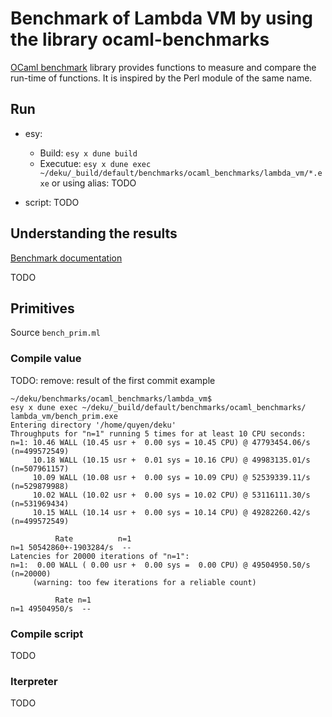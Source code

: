 # Benchmark of Lambda VM by using the library ocaml-benchmarks

[OCaml benchmark](https://github.com/Chris00/ocaml-benchmark) library provides functions to measure and compare the run-time of functions. It is inspired by the Perl module of the same name. 

## Run

- esy:
    - Build: `esy x dune build`
    - Executue: `esy x dune exec ~/deku/_build/default/benchmarks/ocaml_benchmarks/lambda_vm/*.exe` 
    or using alias:
    TODO

- script: TODO

## Understanding the results

[Benchmark documentation](https://chris00.github.io/ocaml-benchmark/doc/benchmark/Benchmark/index.html)

TODO

## Primitives

Source `bench_prim.ml`

### Compile value

TODO: remove: result of the first commit example

```
~/deku/benchmarks/ocaml_benchmarks/lambda_vm$ 
esy x dune exec ~/deku/_build/default/benchmarks/ocaml_benchmarks/
lambda_vm/bench_prim.exe
Entering directory '/home/quyen/deku'  
Throughputs for "n=1" running 5 times for at least 10 CPU seconds:
n=1: 10.46 WALL (10.45 usr +  0.00 sys = 10.45 CPU) @ 47793454.06/s (n=499572549)
     10.18 WALL (10.15 usr +  0.01 sys = 10.16 CPU) @ 49983135.01/s (n=507961157)
     10.09 WALL (10.08 usr +  0.00 sys = 10.09 CPU) @ 52539339.11/s (n=529879988)
     10.02 WALL (10.02 usr +  0.00 sys = 10.02 CPU) @ 53116111.30/s (n=531969434)
     10.15 WALL (10.14 usr +  0.00 sys = 10.14 CPU) @ 49282260.42/s (n=499572549)

          Rate          n=1
n=1 50542860+-1903284/s  --
Latencies for 20000 iterations of "n=1":
n=1:  0.00 WALL ( 0.00 usr +  0.00 sys =  0.00 CPU) @ 49504950.50/s (n=20000)
     (warning: too few iterations for a reliable count)

          Rate n=1
n=1 49504950/s  --
```

### Compile script

TODO

### Iterpreter

TODO